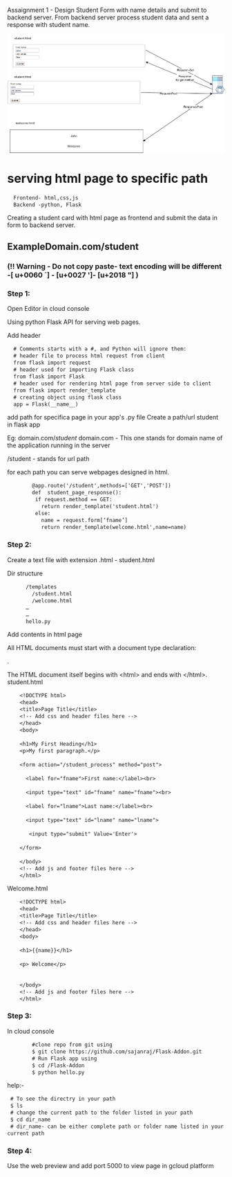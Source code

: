 
 Assaignment 1 - Design Student Form with name details and submit to backend server. From backend server process student data and sent a response with student name.
 
 ![alt text](https://github.com/sajanraj/Flask-Addon/blob/f031b0483f60f4c6bc054b87291609d4a7731032/static/images/Request%20Response.png)


# serving html page to specific path

      Frontend- html,css,js
      Backend -python, Flask

Creating a student card with html page as frontend and submit the data in form to backend server.

## ExampleDomain.com/student

### (!! Warning - Do not copy paste- text encoding will be different -[ u+0060 \`] - [u+0027 ']- [u+2018 "] )
### Step 1:
Open Editor in cloud console

Using python Flask API for serving web pages.

Add header 

      # Comments starts with a #, and Python will ignore them:
      # header file to process html request from client 
      from flask import request
      # header used for importing Flask class
      from flask import Flask
      # header used for rendering html page from server side to client
      from flask import render_template
      # creating object using flask class
      app = Flask(__name__)
      
add path for specifica page in your app's  .py file
Create a path/url student in flask app

Eg: domain.com/*student*
 domain.com - This one stands for domain name of the application running in the server
 
 /student - stands for url path
 
 for each path you can serve webpages designed in html.


            @app.route('/student',methods=['GET','POST']) 
            def  student_page_response():
             if request.method == GET:
               return render_template('student.html')
             else:
               name = request.form[‘fname’]
               return render_template(welcome.html',name=name)



### Step 2:


Create a text file with extension .html - student.html

Dir structure

          /templates
            /student.html
            /welcome.html
          …
          …
          hello.py

Add contents in html page 

All HTML documents must start with a document type declaration:
 <!DOCTYPE html>.
The HTML document itself begins with \<html\> and ends with \</html\>.
student.html

        <!DOCTYPE html>
        <head>
        <title>Page Title</title>
        <!-- Add css and header files here -->
        </head>
        <body>

        <h1>My First Heading</h1>
        <p>My first paragraph.</p>

        <form action="/student_process" method="post">

          <label for="fname">First name:</label><br>

          <input type="text" id="fname" name="fname"><br>

          <label for="lname">Last name:</label><br>

          <input type="text" id="lname" name="lname">
          
           <input type="submit" Value='Enter'>

        </form>

        </body>
        <!-- Add js and footer files here -->
        </html>


Welcome.html


        <!DOCTYPE html>
        <head>
        <title>Page Title</title>
        <!-- Add css and header files here -->
        </head>
        <body>

        <h1>{{name}}</h1>

        <p> Welcome</p>


        </body>
        <!-- Add js and footer files here -->
        </html>
        
### Step 3:
In cloud console
            
            
            #clone repo from git using
            $ git clone https://github.com/sajanraj/Flask-Addon.git
            # Run Flask app using
            $ cd /Flask-Addon
            $ python hello.py
 help:-
 
     # To see the directry in your path
     $ ls
     # change the current path to the folder listed in your path
     $ cd dir_name
     # dir_name- can be either complete path or folder name listed in your current path
     
### Step 4:

Use the web preview and add port 5000 to view page in gcloud platform





